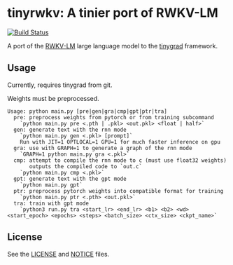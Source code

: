 # tinyrwkv: A tinier port of RWKV-LM

[![Build Status](https://travis-ci.com/BlinkDL/tinyrwkv.svg?branch=master)](https://travis-ci.com/BlinkDL/tinyrwkv)

A port of the [RWKV-LM](https://github.com/BlinkDL/RWKV-LM) large language model to the [tinygrad](https://tinygrad.org/) framework.

## Usage

Currently, requires tinygrad from git.

Weights must be preprocessed.

```
Usage: python main.py [pre|gen|gra|cmp|gpt|ptr|tra]
  pre: preprocess weights from pytorch or from training subcommand
    `python main.py pre <.pth | .pkl> <out.pkl> <float | half>`
  gen: generate text with the rnn mode
    `python main.py gen <.pkl> [prompt]`
    Run with JIT=1 OPTLOCAL=1 GPU=1 for much faster inference on gpu
  gra: use with GRAPH=1 to generate a graph of the rnn mode
    `GRAPH=1 python main.py gra <.pkl>`
  cmp: attempt to compile the rnn mode to c (must use float32 weights)
       outputs the compiled code to `out.c`
    `python main.py cmp <.pkl>`
  gpt: generate text with the gpt mode
    `python main.py gpt`
  ptr: preprocess pytorch weights into compatible format for training
    `python main.py ptr <.pth> <out.pkl>`
  tra: train with gpt mode
    `python3 run.py tra <start_lr> <end_lr> <b1> <b2> <wd> <start_epoch> <epochs> <steps> <batch_size> <ctx_size> <ckpt_name>`
```

## License

See the [LICENSE](./LICENSE) and [NOTICE](./NOTICE) files.
